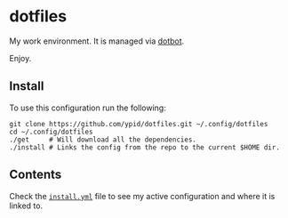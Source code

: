 # dotfiles

My work environment. It is managed via [dotbot](https://github.com/anishathalye/dotbot).

Enjoy.

## Install

To use this configuration run the following:

```Shell
git clone https://github.com/ypid/dotfiles.git ~/.config/dotfiles
cd ~/.config/dotfiles
./get     # Will download all the dependencies.
./install # Links the config from the repo to the current $HOME dir.
```

## Contents

Check the [`install.yml`](/install.yml) file to see my active configuration and where it is linked to.

